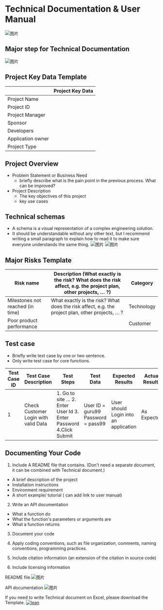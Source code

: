 # Technical Documentation & User Manual
![图片](img\image2022-1-12_11-2-57.png)
## Major step for Technical Documentation
![图片](img\image2022-1-12_11-2-16.png)

## Project Key Data Template
||Project Key Data|
|------|------|
|Project Name||
|Project ID||
|Project Manager||
|Sponsor||
|Developers||
|Application owner||
|Project Type||

## Project Overview
* Problem Statement or Business Need
    + briefly describe what is the pain point in the previous process. What can be improved?
* Project Description
    + The key objectives of this project
    + key use cases

## Technical schemas
* A schema is a visual representation of a complex engineering solution.
* It should be understandable without any other text, but I recommend writing a small paragraph to explain how to read it to make sure everyone understands the same thing.
![图片](img\image2022-1-12_11-10-32.png)
![图片](img\image2022-1-12_11-10-38.png)

## Major Risks Template 
|Risk name|Description (What exactly is the risk? What does the risk affect, e.g. the project plan, other projects, … ?)|Category|
|---|------|---|
|Milestones not reached (in time)|What exactly is the risk? What does the risk affect, e.g. the project plan, other projects, … ?|Technology|
|Poor product performance||Customer|

## Test case
* Briefly write test case by one or two sentence.
* Only write test case for core functions.

|Test Case ID|Test Case Description|Test Steps|Test Data|Expected Results|Actual Results|Pass/Fail|
|---|---|---|---|---|---|---|
|1|Check Customer Login with valid Data|1. Go to site … 2. Enter User Id 3. Enter Password 4.Click Submit|User ID = guru99 Password = pass99|User should Login into an application| As Expected|Pass|

## Documenting Your Code

1. Include A README file that contains. (Don't need a separate document, it can be combined with Technical document.)

* A brief description of the project 
* Installation instructions
* Environment requirement
* A short example/ tutorial ( can add link to user manual)

2. Write an API documentation 

* What a function do
* What the function's parameters or arguments are
* What a function returns

3. Document your code

4. Apply coding conventions, such as file organization, comments, naming conventions, programming practices.

5. Include citation information (an extension of the citation in source code)

6. Include licensing information

README file
![图片](img\README_Sample.png)

API documentation
![图片](img\function_example.png)

If you need to write Technical document on Excel, please download the Template.
[![lean](img\placeholder.png)](https://inside-docupedia.bosch.com/confluence/download/attachments/2089757377/Automation%20Technicial%20Doc.xlsx?version=2&modificationDate=1646105246000&api=v2)